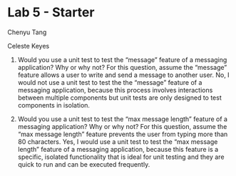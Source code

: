 # Lab 5 - Starter
Chenyu Tang

Celeste Keyes 

1) Would you use a unit test to test the “message” feature of a messaging application? Why or why not? For this question, assume the “message” feature allows a user to write and send a message to another user.
   No, I would not use a unit test to test the the “message” feature of a messaging application, because this process involves interactions between multiple components but unit tests are only designed to test components in isolation.
   
2) Would you use a unit test to test the “max message length” feature of a messaging application? Why or why not? For this question, assume the “max message length” feature prevents the user from typing more than 80 characters.
   Yes, I would use a unit test to test the “max message length” feature of a messaging application, because this feature is a specific, isolated functionality that is ideal for unit testing and they are quick to run and can be executed frequently.
